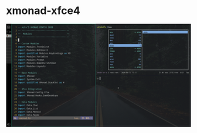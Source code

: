 # xmonad-xfce4
![image](https://github.com/ArchAlfa/xmonad-xfce4/blob/master/screenshots/xmonad-xfce4.png?raw=true)
